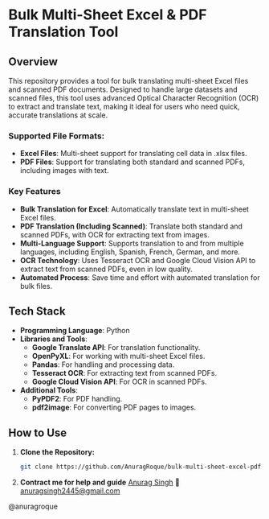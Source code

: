 # Bulk Multi-Sheet Excel & PDF Translation Tool

## Overview
This repository provides a tool for bulk translating multi-sheet Excel files and scanned PDF documents. Designed to handle large datasets and scanned files, this tool uses advanced Optical Character Recognition (OCR) to extract and translate text, making it ideal for users who need quick, accurate translations at scale.

### Supported File Formats:
- **Excel Files**: Multi-sheet support for translating cell data in .xlsx files.
- **PDF Files**: Support for translating both standard and scanned PDFs, including images with text.

### Key Features
- **Bulk Translation for Excel**: Automatically translate text in multi-sheet Excel files.
- **PDF Translation (Including Scanned)**: Translate both standard and scanned PDFs, with OCR for extracting text from images.
- **Multi-Language Support**: Supports translation to and from multiple languages, including English, Spanish, French, German, and more.
- **OCR Technology**: Uses Tesseract OCR and Google Cloud Vision API to extract text from scanned PDFs, even in low quality.
- **Automated Process**: Save time and effort with automated translation for bulk files.

## Tech Stack
- **Programming Language**: Python
- **Libraries and Tools**:
  - **Google Translate API**: For translation functionality.
  - **OpenPyXL**: For working with multi-sheet Excel files.
  - **Pandas**: For handling and processing data.
  - **Tesseract OCR**: For extracting text from scanned PDFs.
  - **Google Cloud Vision API**: For OCR in scanned PDFs.
- **Additional Tools**:
  - **PyPDF2**: For PDF handling.
  - **pdf2image**: For converting PDF pages to images.

## How to Use

1. **Clone the Repository:**
   ```bash
   git clone https://github.com/AnuragRoque/bulk-multi-sheet-excel-pdf-translation-tool.git
2. **Contract me for help and guide**
   [Anurag Singh](mailto:anuragsingh2445@gmail.com) 📧 anuragsingh2445@gmail.com


@anuragroque

  
